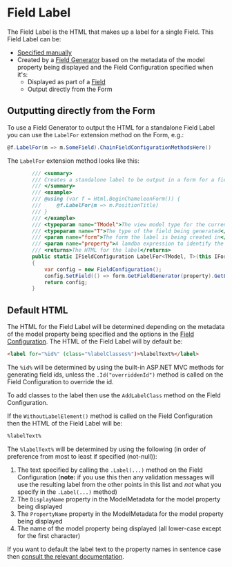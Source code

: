 Field Label
===========

The Field Label is the HTML that makes up a label for a single Field. This Field Label can be:

* [Specified manually](field#manually-specify-html)
* Created by a [Field Generator](./#field-types) based on the metadata of the model property being displayed and the Field Configuration specified when it's:
    * Displayed as part of a [Field](field)
    * Output directly from the Form

Outputting directly from the Form
---------------------------------

To use a Field Generator to output the HTML for a standalone Field Label you can use the `LabelFor` extension method on the Form, e.g.:

```csharp
@f.LabelFor(m => m.SomeField).ChainFieldConfigurationMethodsHere()
```

The `LabelFor` extension method looks like this:

```csharp
        /// <summary>
        /// Creates a standalone label to be output in a form for a field.
        /// </summary>
        /// <example>
        /// @using (var f = Html.BeginChameleonForm()) {
        ///     @f.LabelFor(m => m.PositionTitle)
        /// }
        /// </example>
        /// <typeparam name="TModel">The view model type for the current view</typeparam>
        /// <typeparam name="T">The type of the field being generated</typeparam>
        /// <param name="form">The form the label is being created in</param>
        /// <param name="property">A lamdba expression to identify the field to render the label for</param>
        /// <returns>The HTML for the label</returns>
        public static IFieldConfiguration LabelFor<TModel, T>(this IForm<TModel> form, Expression<Func<TModel, T>> property)
        {
            var config = new FieldConfiguration();
            config.SetField(() => form.GetFieldGenerator(property).GetLabelHtml(config));
            return config;
        }
```

Default HTML
------------

The HTML for the Field Label will be determined depending on the metadata of the model property being specified and the options in the [Field Configuration](field-configuration). The HTML of the Field Label will by default be:

```html
<label for="%id%" (class="%labelClasses%")>%labelText%</label>
```

The `%id%` will be determined by using the built-in ASP.NET MVC methods for generating field ids, unless the `.Id("overriddenId")` method is called on the Field Configuration to override the id.

To add classes to the label then use the `AddLabelClass` method on the Field Configuration.

If the `WithoutLabelElement()` method is called on the Field Configuration then the HTML of the Field Label will be:

```html
%labelText%
```

The `%labelText%` will be determined by using the following (in order of preference from most to least if specified (not-null)):

1. The text specified by calling the `.Label(...)` method on the Field Configuration (**note:** if you use this then any validation messages will use the resulting label from the other points in this list and *not* what you specify in the `.Label(...)` method)
2. The `DisplayName` property in the ModelMetadata for the model property being displayed
3. The `PropertyName` property in the ModelMetadata for the model property being displayed
4. The name of the model property being displayed (all lower-case except for the first character)

If you want to default the label text to the property names in sentence case then [consult the relevant documentation](auto-sentence-case).